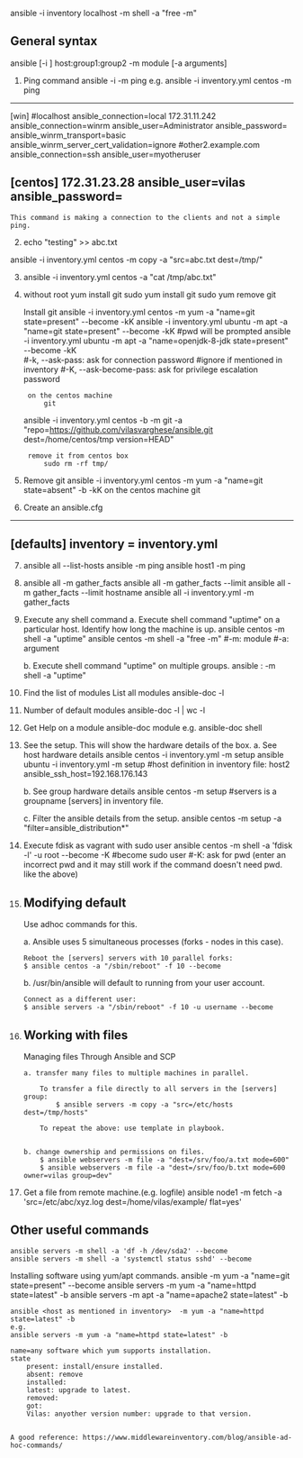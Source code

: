 ansible -i inventory localhost -m shell -a "free -m"

General syntax
--------------
ansible [-i <inventory>] host:group1:group2 -m module [-a arguments]

1. Ping command
	ansible -i <inventory file location> <group> -m ping
	e.g. 
		ansible -i inventory.yml centos -m ping
------------------------------------------------------------------------------------------------
[win]
#localhost              ansible_connection=local
172.31.11.242           ansible_connection=winrm       ansible_user=Administrator               ansible_password=<my pwd> ansible_winrm_transport=basic ansible_winrm_server_cert_validation=ignore
#other2.example.com     ansible_connection=ssh        ansible_user=myotheruser

[centos]
172.31.23.28            ansible_user=vilas              ansible_password=<my pwd>
--------------------------------------------------------------------------------------------------------------------------------
	This command is making a connection to the clients and not a simple ping.


2. echo "testing" >> abc.txt

ansible -i inventory.yml centos -m copy -a "src=abc.txt dest=/tmp/"


3. ansible -i inventory.yml centos -a "cat /tmp/abc.txt" 

4. without root
		yum install git
		sudo yum install git
		sudo yum remove git

	Install git
	ansible -i inventory.yml centos -m yum -a "name=git state=present" --become -kK
	ansible -i inventory.yml ubuntu -m apt -a "name=git state=present" --become -kK #pwd will be prompted
	ansible -i inventory.yml ubuntu -m apt -a "name=openjdk-8-jdk state=present" --become -kK	
		#-k, --ask-pass: ask for connection password #ignore if mentioned in inventory
		#-K, --ask-become-pass: ask for privilege escalation password
	
		on the centos machine
			git 
	
	ansible -i inventory.yml centos -b -m git -a "repo=https://github.com/vilasvarghese/ansible.git dest=/home/centos/tmp version=HEAD"
	
		remove it from centos box
			sudo rm -rf tmp/
	
5. Remove git
	ansible -i inventory.yml centos -m yum -a "name=git state=absent" -b -kK
		on the centos machine
			git 

6. Create an ansible.cfg
----------------------------------------------
[defaults]
inventory = inventory.yml
----------------------------------------------
	
	
	
	
	
7. 	ansible all --list-hosts
	ansible <host> -m ping
	ansible host1 -m ping


8. ansible all -m gather_facts
	ansible all -m gather_facts --limit <ip>
	ansible all -m gather_facts --limit hostname
	ansible all -i inventory.yml -m gather_facts

9. Execute any shell command 
	a. Execute shell command "uptime" on a particular host.
		Identify how long the machine is up.
	ansible centos -m shell -a "uptime"
	ansible centos -m shell -a "free -m"
	#-m: module
	#-a: argument

	b. Execute shell command "uptime" on multiple groups.
	ansible <group1>:<group2> -m shell -a "uptime"


10. Find the list of modules
	List all modules
		ansible-doc -l

11. Number of default modules
	ansible-doc -l | wc -l
	
12. Get Help on a module
	ansible-doc module
	e.g. ansible-doc shell
	
13. See the setup. This will show the hardware details of the box.
	a. See host hardware details 
		ansible centos -i inventory.yml -m setup
		ansible ubuntu -i inventory.yml -m setup
		#host definition in inventory file: host2 ansible_ssh_host=192.168.176.143
	
	b. See group hardware details
		ansible centos -m setup
		#servers is a groupname [servers] in inventory file.
		
	c. Filter the ansible details from the setup.
		ansible centos -m setup -a "filter=ansible_distribution*"
		
7. 	Execute fdisk as vagrant with sudo user
	ansible centos -m shell -a 'fdisk -l' -u root --become -K
	#become sudo user
	#-K: ask for pwd
		(enter an incorrect pwd and it may still work if the command doesn't need pwd. like the above)

8. 	Modifying default 
	-----------------
	Use adhoc commands for this.
		
	a.	Ansible uses 5 simultaneous processes (forks - nodes in this case). 
	
		Reboot the [servers] servers with 10 parallel forks:
		$ ansible centos -a "/sbin/reboot" -f 10 --become 

	b. /usr/bin/ansible will default to running from your user account. 
	
		Connect as a different user:
		$ ansible servers -a "/sbin/reboot" -f 10 -u username --become 


9. 	Working with files
	------------------
	Managing files
	Through Ansible and SCP 
		
		a. transfer many files to multiple machines in parallel. 
		
			To transfer a file directly to all servers in the [servers] group:
				$ ansible servers -m copy -a "src=/etc/hosts dest=/tmp/hosts"

			To repeat the above: use template in playbook.

		
		b. change ownership and permissions on files. 
			$ ansible webservers -m file -a "dest=/srv/foo/a.txt mode=600"
			$ ansible webservers -m file -a "dest=/srv/foo/b.txt mode=600 owner=vilas group=dev"

10. Get a file from remote machine.(e.g. logfile)
	ansible node1 -m fetch -a 'src=/etc/abc/xyz.log dest=/home/vilas/example/ flat=yes'




Other useful commands
---------------------
	ansible servers -m shell -a 'df -h /dev/sda2' --become
	ansible servers -m shell -a 'systemctl status sshd' --become


Installing software using yum/apt commands.
	ansible <group> -m yum -a "name=git state=present" --become
	ansible servers -m yum -a "name=httpd state=latest" -b
	ansible servers -m apt -a "name=apache2 state=latest" -b
	
	
	
	ansible <host as mentioned in inventory>  -m yum -a "name=httpd state=latest" -b
	e.g.
	ansible servers -m yum -a "name=httpd state=latest" -b
	
	name=any software which yum supports installation.
	state
		present: install/ensure installed.
		absent: remove
		installed: 
		latest: upgrade to latest.
		removed: 
		got: 
		Vilas: anyother version number: upgrade to that version.
		
		
	A good reference: https://www.middlewareinventory.com/blog/ansible-ad-hoc-commands/	